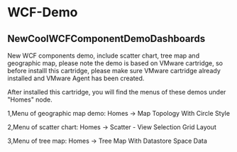 # WCF-Demo
## NewCoolWCFComponentDemoDashboards
New WCF components demo, include scatter chart, tree map and geographic map, please note the demo is based on VMware cartridge, so before installl this cartridge, please make sure VMware cartridge already installed and VMware Agent has been created.

After installed this cartridge, you will find the menus of these demos under "Homes" node. 
    
1,Menu of geographic map demo: Homes -> Map Topology With Circle Style

2,Menu of scatter chart: Homes -> Scatter - View Selection Grid Layout

3,Menu of tree map: Homes -> Tree Map With Datastore Space Data